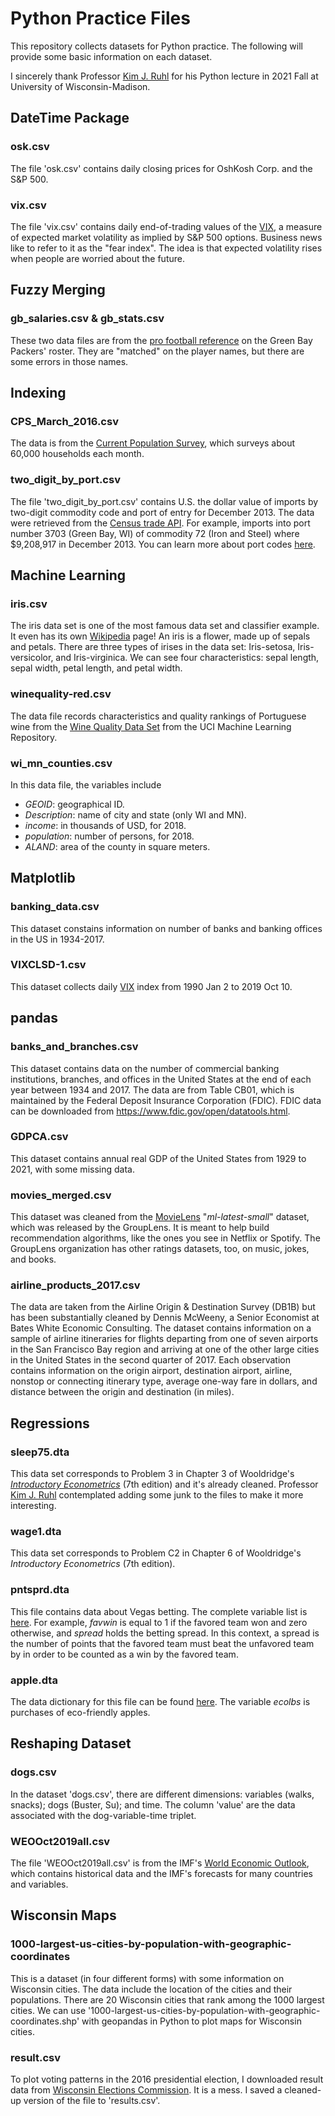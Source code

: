 # Python Practice Files
This repository collects datasets for Python practice. The following will provide some basic information on each dataset.

I sincerely thank Professor [Kim J. Ruhl](https://kimjruhl.com/) for his Python lecture in 2021 Fall at University of Wisconsin-Madison.

## DateTime Package
### osk.csv
The file 'osk.csv' contains daily closing prices for OshKosh Corp. and the S&P 500.

### vix.csv
The file 'vix.csv' contains daily end-of-trading values of the [VIX](https://finance.yahoo.com/quote/\%5EVIX/?guccounter=1&guce_referrer=aHR0cHM6Ly9iYWRnZXJkYXRhLm9yZy8&guce_referrer_sig=AQAAAGtmhy0y0QfSQdCJf8Er-baVzd7DUCovLhp8nu_gguzBZvILAGo2EVFOpkkqez6pjrHXxDwd4FrQMFqzQUdJfUI1lBlVcqDqKKfY25q307CkLBz4vrx809bi7fgNe_2mJuTpQe7gsyDZmU7zl_-7jG4LCufuhHO1WYTlZYGp1Ex0), a measure of expected market volatility as implied by S&P 500 options. Business news like to refer to it as the "fear index". The idea is that expected volatility rises when people are worried about the future.

## Fuzzy Merging
### gb_salaries.csv & gb_stats.csv
These two data files are from the [pro football reference](https://www.pro-football-reference.com/teams/gnb/2020_roster.htm) on the Green Bay Packers' roster. They are "matched" on the player names, but there are some errors in those names.

## Indexing
### CPS_March_2016.csv
The data is from the [Current Population Survey](https://www.census.gov/programs-surveys/cps.html), which surveys about 60,000 households each month.

### two_digit_by_port.csv
The file 'two_digit_by_port.csv' contains U.S. the dollar value of imports by two-digit commodity code and port of entry for December 2013. The data were retrieved from the [Census trade API](https://www.census.gov/data/developers/data-sets/international-trade.html). For example, imports into port number 3703 (Green Bay, WI) of commodity 72 (Iron and Steel) where $9,208,917 in December 2013. You can learn more about port codes [here](https://www.census.gov/foreign-trade/schedules/d/distcode.html).

## Machine Learning
### iris.csv
The iris data set is one of the most famous data set and classifier example. It even has its own [Wikipedia](https://en.wikipedia.org/wiki/Iris_flower_data_set) page! An iris is a flower, made up of sepals and petals. There are three types of irises in the data set: Iris-setosa, Iris-versicolor, and Iris-virginica. We can see four characteristics: sepal length, sepal width, petal length, and petal width.

### winequality-red.csv
The data file records characteristics and quality rankings of Portuguese wine from the [Wine Quality Data Set](http://archive.ics.uci.edu/ml/datasets/Wine+Quality) from the UCI Machine Learning Repository.

### wi_mn_counties.csv
In this data file, the variables include
  * *GEOID*: geographical ID.
  * *Description*: name of city and state (only WI and MN). 
  * *income*: in thousands of USD, for 2018.
  * *population*: number of persons, for 2018.
  * *ALAND*: area of the county in square meters.

## Matplotlib
### banking_data.csv
This dataset constains information on number of banks and banking offices in the US in 1934-2017.

### VIXCLSD-1.csv
This dataset collects daily [VIX](https://en.wikipedia.org/wiki/VIX) index from 1990 Jan 2 to 2019 Oct 10.

## pandas
### banks_and_branches.csv
This dataset contains data on the number of commercial banking institutions, branches, and offices in the United States at the end of each year between 1934 and 2017. The data are from Table CB01, which is maintained by the Federal Deposit Insurance Corporation (FDIC). FDIC data can be downloaded from https://www.fdic.gov/open/datatools.html.

### GDPCA.csv
This dataset contains annual real GDP of the United States from 1929 to 2021, with some missing data.

### movies_merged.csv
This dataset was cleaned from the [MovieLens](https://grouplens.org/datasets/movielens/) "*ml-latest-small*" dataset, which was released by the GroupLens. It is meant to help build recommendation algorithms, like the ones you see in Netflix or Spotify. The GroupLens organization has other ratings datasets, too, on music, jokes, and books.

### airline_products_2017.csv
The data are taken from the Airline Origin & Destination Survey (DB1B) but has been substantially cleaned by Dennis McWeeny, a Senior Economist at Bates White Economic Consulting. The dataset contains information on a sample of airline itineraries for flights departing from one of seven airports in the San Francisco Bay region and arriving at one of the other large cities in the United States in the second quarter of 2017. Each observation contains information on the origin airport, destination airport, airline, nonstop or connecting itinerary type, average one-way fare in dollars, and distance between the origin and destination (in miles).

## Regressions
### sleep75.dta
This data set corresponds to Problem 3 in Chapter 3 of Wooldridge's *[Introductory Econometrics](https://www.cengage.com/c/introductory-econometrics-a-modern-approach-7e-wooldridge/9781337558860PF/)* (7th edition) and it's already cleaned. Professor [Kim J. Ruhl](https://kimjruhl.com/) contemplated adding some junk to the files to make it more interesting.

### wage1.dta
This data set corresponds to Problem C2 in Chapter 6 of Wooldridge's *Introductory Econometrics* (7th edition).

### pntsprd.dta
This file contains data about Vegas betting. The complete variable list is [here](http://fmwww.bc.edu/ec-p/data/wooldridge/pntsprd.des). For example, *favwin* is equal to 1 if the favored team won and zero otherwise, and *spread* holds the betting spread. In this context, a spread is the number of points that the favored team must beat the unfavored team by in order to be counted as a win by the favored team.

### apple.dta
The data dictionary for this file can be found [here](http://fmwww.bc.edu/ec-p/data/wooldridge/apple.des). The variable *ecolbs* is purchases of eco-friendly apples.

## Reshaping Dataset
### dogs.csv
In the dataset 'dogs.csv', there are different dimensions: variables (walks, snacks); dogs (Buster, Su); and time. The column 'value' are the data associated with the dog-variable-time triplet.

### WEOOct2019all.csv
The file 'WEOOct2019all.csv' is from the IMF's [World Economic Outlook](https://www.imf.org/external/pubs/ft/weo/2019/02/weodata/download.aspx), which contains historical data and the IMF's forecasts for many countries and variables.

## Wisconsin Maps
### 1000-largest-us-cities-by-population-with-geographic-coordinates
This is a dataset (in four different forms) with some information on Wisconsin cities. The data include the location of the cities and their populations. There are 20 Wisconsin cities that rank among the 1000 largest cities. We can use '1000-largest-us-cities-by-population-with-geographic-coordinates.shp' with geopandas in Python to plot maps for Wisconsin cities.

### result.csv
To plot voting patterns in the 2016 presidential election, I downloaded result data from [Wisconsin Elections Commission](https://elections.wi.gov/elections-voting/results/2016/fall-general). It is a mess. I saved a cleaned-up version of the file to 'results.csv'.

